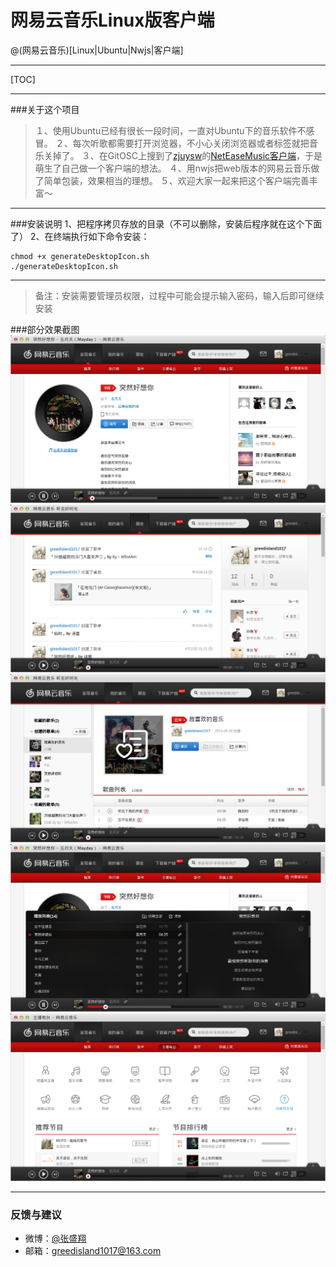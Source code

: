 # 网易云音乐Linux版客户端

@(网易云音乐)[Linux|Ubuntu|Nwjs|客户端]

---

[TOC]

---
###关于这个项目
> １、使用Ubuntu已经有很长一段时间，一直对Ubuntu下的音乐软件不感冒。
> ２、每次听歌都需要打开浏览器，不小心关闭浏览器或者标签就把音乐关掉了。
> ３、在GitOSC上搜到了[zjuysw](http://git.oschina.net/zjuysw/)的[NetEaseMusic客户端](http://git.oschina.net/zjuysw/NetEaseMusic)，于是萌生了自己做一个客户端的想法。
> ４、用nwjs把web版本的网易云音乐做了简单包装，效果相当的理想。
> ５、欢迎大家一起来把这个客户端完善丰富～

---
###安装说明
1、把程序拷贝存放的目录（不可以删除，安装后程序就在这个下面了）
2、在终端执行如下命令安装：
``` 
chmod +x generateDesktopIcon.sh
./generateDesktopIcon.sh
```

---
> 备注：安装需要管理员权限，过程中可能会提示输入密码，输入后即可继续安装

###部分效果截图
![歌曲详情](README-images/detail.png "歌曲详情")
![好友动态](README-images/dynamic.png "好友动态")
![收藏列表](README-images/list.png "收藏列表")
![播放列表](README-images/playlist.png "播放列表")
![音乐电台](README-images/radio.png "音乐电台")

---
### 反馈与建议
- 微博：[@张盛翔](http://weibo.com/zhangshx)
- 邮箱：<greedisland1017@163.com>
